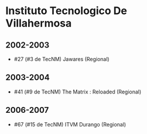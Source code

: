 # Instituto Tecnologico De Villahermosa

## 2002-2003

- #27 (#3 de TecNM) Jawares (Regional)

## 2003-2004

- #41 (#9 de TecNM) The Matrix : Reloaded (Regional)

## 2006-2007

- #67 (#15 de TecNM) ITVM Durango (Regional)


